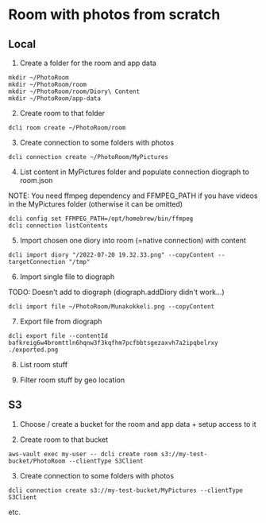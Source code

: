 # Room with photos from scratch

## Local

1. Create a folder for the room and app data

```
mkdir ~/PhotoRoom
mkdir ~/PhotoRoom/room
mkdir ~/PhotoRoom/room/Diory\ Content
mkdir ~/PhotoRoom/app-data
```

2. Create room to that folder

```
dcli room create ~/PhotoRoom/room
```

3. Create connection to some folders with photos

```
dcli connection create ~/PhotoRoom/MyPictures
```

4. List content in MyPictures folder and populate connection diograph to room.json

NOTE: You need ffmpeg dependency and FFMPEG_PATH if you have videos in the MyPictures folder (otherwise it can be omitted)

```
dcli config set FFMPEG_PATH=/opt/homebrew/bin/ffmpeg 
dcli connection listContents
```

5. Import chosen one diory into room (=native connection) with content

```
dcli import diory "/2022-07-20 19.32.33.png" --copyContent --targetConnection "/tmp"
```

6. Import single file to diograph

TODO: Doesn't add to diograph (diograph.addDiory didn't work...)

```
dcli import file ~/PhotoRoom/Munakokkeli.png --copyContent
```

7. Export file from diograph

```
dcli export file --contentId bafkreig6w4bromttln6hqnw3f3kqfhm7pcfbbtsgezaxvh7a2ipqbelrxy ./exported.png
```

8.  List room stuff

9. Filter room stuff by geo location

## S3

1. Choose / create a bucket for the room and app data + setup access to it

2. Create room to that bucket

```
aws-vault exec my-user -- dcli create room s3://my-test-bucket/PhotoRoom --clientType S3Client
```

3. Create connection to some folders with photos

```
dcli connection create s3://my-test-bucket/MyPictures --clientType S3Client
```

etc.
